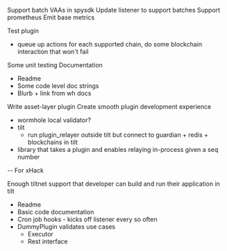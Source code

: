 
Support batch VAAs in spysdk
Update listener to support batches
Support prometheus 
Emit base metrics 

Test plugin
 - queue up actions for each supported chain, do some blockchain interaction that won't fail

Some unit testing 
Documentation
 - Readme
 - Some code level doc strings
 - Blurb + link from wh docs

Write asset-layer plugin
Create smooth plugin development experience 
- wormhole local validator?
- tilt
  - run plugin_relayer outside tilt but connect to guardian + redis + blockchains in tilt
- library that takes a plugin and enables relaying in-process given a seq number

--
For xHack

Enough tiltnet support that developer can build and run their application in tilt
- Readme
- Basic code documentation
- Cron job hooks - kicks off listener every so often
- DummyPlugin validates use cases
  - Executor 
  - Rest interface

